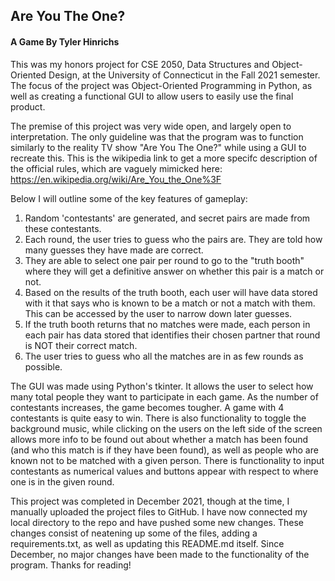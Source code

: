 ## Are You The One?
#### A Game By Tyler Hinrichs

This was my honors project for CSE 2050, Data Structures and Object-Oriented Design, at the University of Connecticut in the Fall 2021 semester. The focus of the project was Object-Oriented Programming in Python, as well as creating a functional GUI to allow users to easily use the final product.

The premise of this project was very wide open, and largely open to interpretation. The only guideline was that the program was to function similarly to the reality TV show "Are You The One?" while using a GUI to recreate this. This is the wikipedia link to get a more specifc description of the official rules, which are vaguely mimicked here: https://en.wikipedia.org/wiki/Are_You_the_One%3F

Below I will outline some of the key features of gameplay:
1. Random 'contestants' are generated, and secret pairs are made from these contestants.
2. Each round, the user tries to guess who the pairs are. They are told how many guesses they have made are correct.
3. They are able to select one pair per round to go to the "truth booth" where they will get a definitive answer on whether this pair is a match or not.
4. Based on the results of the truth booth, each user will have data stored with it that says who is known to be a match or not a match with them. This can be accessed by the user to narrow down later guesses.
5. If the truth booth returns that no matches were made, each person in each pair has data stored that identifies their chosen partner that round is NOT their correct match.
6. The user tries to guess who all the matches are in as few rounds as possible.

The GUI was made using Python's tkinter. It allows the user to select how many total people they want to participate in each game. As the number of contestants increases, the game becomes tougher. A game with 4 contestants is quite easy to win. There is also functionality to toggle the background music, while clicking on the users on the left side of the screen allows more info to be found out about whether a match has been found (and who this match is if they have been found), as well as people who are known not to be matched with a given person. There is functionality to input contestants as numerical values and buttons appear with respect to where one is in the given round. 

This project was completed in December 2021, though at the time, I manually uploaded the project files to GitHub. I have now connected my local directory to the repo and have pushed some new changes. These changes consist of neatening up some of the files, adding a requirements.txt, as well as updating this README.md itself. Since December, no major changes have been made to the functionality of the program. Thanks for reading!